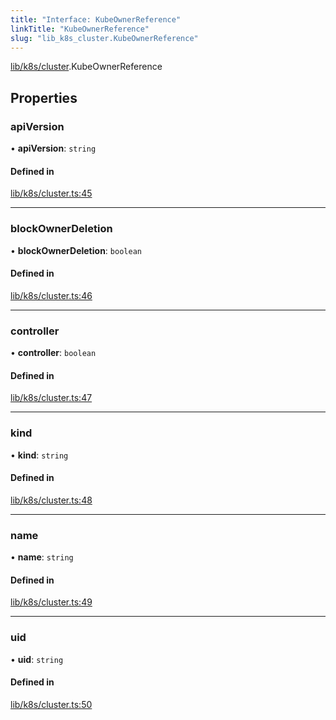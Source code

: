 ```yaml
---
title: "Interface: KubeOwnerReference"
linkTitle: "KubeOwnerReference"
slug: "lib_k8s_cluster.KubeOwnerReference"
---
```


[lib/k8s/cluster](../modules/lib_k8s_cluster.md).KubeOwnerReference

## Properties

### apiVersion

• **apiVersion**: `string`

#### Defined in

[lib/k8s/cluster.ts:45](https://github.com/kinvolk/headlamp/blob/490b989/frontend/src/lib/k8s/cluster.ts#L45)

___

### blockOwnerDeletion

• **blockOwnerDeletion**: `boolean`

#### Defined in

[lib/k8s/cluster.ts:46](https://github.com/kinvolk/headlamp/blob/490b989/frontend/src/lib/k8s/cluster.ts#L46)

___

### controller

• **controller**: `boolean`

#### Defined in

[lib/k8s/cluster.ts:47](https://github.com/kinvolk/headlamp/blob/490b989/frontend/src/lib/k8s/cluster.ts#L47)

___

### kind

• **kind**: `string`

#### Defined in

[lib/k8s/cluster.ts:48](https://github.com/kinvolk/headlamp/blob/490b989/frontend/src/lib/k8s/cluster.ts#L48)

___

### name

• **name**: `string`

#### Defined in

[lib/k8s/cluster.ts:49](https://github.com/kinvolk/headlamp/blob/490b989/frontend/src/lib/k8s/cluster.ts#L49)

___

### uid

• **uid**: `string`

#### Defined in

[lib/k8s/cluster.ts:50](https://github.com/kinvolk/headlamp/blob/490b989/frontend/src/lib/k8s/cluster.ts#L50)
